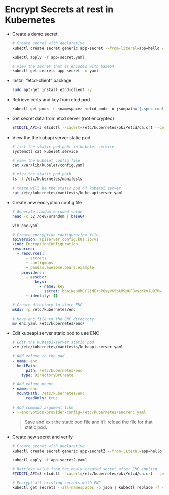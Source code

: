 # Encrypt Secrets at rest in Kubernetes

- Create a demo secret
    
    ```bash
    # Create secret with declarative
    kubectl create secret generic app-secret --from-literal=app=hello --dry-run=client -o yaml > app-secret.yaml
    
    kubectl apply -f app-secret.yaml
    ```
    
    ```bash
    # view the secret that is encoded with base64
    kubectl get secrets app-secret -o yaml
    ```
    
- Install “etcd-client” package
    
    ```bash
    sudo apt-get install etcd-client -y
    ```
    
- Retrieve certs and key from etcd pod
    
    ```bash
    kubectl get pods -n <namespace> <etcd_pod> -o jsonpath='{.spec.containers[*].command}' | jq -r
    ```
    
- Get secret data from etcd server (not encrypted)
    
    ```bash
    ETCDCTL_API=3 etcdctl --cacert=/etc/kubernetes/pki/etcd/ca.crt --cert=/etc/kubernetes/pki/etcd/server.crt --key=/etc/kubernetes/pki/etcd/server.key get /registry/secrets/default/app-secret | hexdump -C
    ```
    
- View the the kubapi server static pod
    
    ```bash
    # list the static pod paht in kubelet service
    systemctl cat kubelet.service
    
    # view the kubelet config file
    cat /var/lib/kubelet/config.yaml
    
    # view the static pod path
    ls -l /etc/kubernetes/manifests
    
    # there will be the static pod of kubeapi server
    cat /etc/kubernetes/manifests/kube-apiserver.yaml
    ```
    
- Create new encryption config file
    
    ```bash
    # Generate random encoded value
    head -c 32 /dev/urandom | base64 
    ```
    
    ```bash
    vim enc.yaml
    ```
    
    ```yaml
    # Create encryption configuration file
    apiVersion: apiserver.config.k8s.io/v1
    kind: EncryptionConfiguration
    resources:
      - resources:
          - secrets
          - configmaps
          - pandas.awesome.bears.example
        providers:
          - aescbc:
              keys:
                - name: key
                  secret: bbaiNeuHhBF2jdE+bP6syVK5bAMSpUF8vscKkyJU97M= # Generated from urandom
          - identity: {}
    ```
    
    ```bash
    # Create directory to store ENC
    mkdir -p /etc/kubernetes/enc
    ```
    
    ```bash
    # Move enc file to the ENC directory
    mv enc.yaml /etc/kubernetes/enc/
    ```
    
- Edit kubeapi server static pod to use ENC
    
    ```bash
    # Edit the kubeapi-server static pod
    vim /etc/kubernetes/manifests/kubeapi-server.yaml
    ```
    
    ```yaml
    # Add volume to the pod
    - name: enc                             
      hostPath:                             
    	  path: /etc/kubernetes/enc          
        type: DirectoryOrCreate
    ```
    
    ```yaml
    # Add volume mount
    - name: enc                           
      mountPath: /etc/kubernetes/enc      
    	  readOnly: true
    ```
    
    ```yaml
    # Add command argument like
    - --encryption-provider-config=/etc/kubernetes/enc/enc.yaml
    ```
    
    > Save and exit the static pod file and it’ll reload the file for that static pod.
    > 
    
- Create new secret and verify
    
    ```bash
    # Create secret with declarative
    kubectl create secret generic app-secret2 --from-literal=app=hello --dry-run=client -o yaml > app-secret2.yaml
    
    kubectl apply -f app-secret2.yaml
    ```
    
    ```bash
    # Retrieve value from the newly created secret after ENC applied
    ETCDCTL_API=3 etcdctl --cacert=/etc/kubernetes/pki/etcd/ca.crt --cert=/etc/kubernetes/pki/etcd/server.crt --key=/etc/kubernetes/pki/etcd/server.key get /registry/secrets/default/app-secret2 | hexdump -C
    ```
    
    ```bash
    # Encrypt all existing secrets with ENC
    kubectl get secrets --all-namespaces -o json | kubectl replace -f -
    ```
